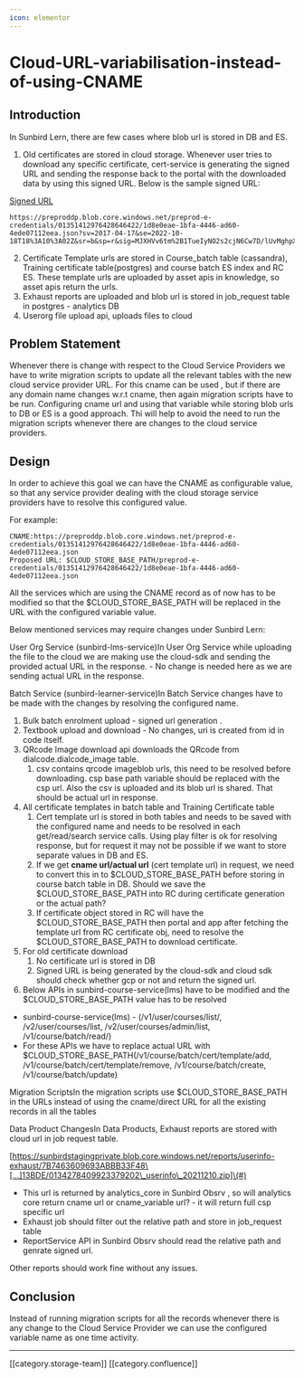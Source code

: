 ```yaml
---
icon: elementor
---
```


# Cloud-URL-variabilisation-instead-of-using-CNAME

## Introduction

In Sunbird Lern, there are few cases where blob url is stored in DB and ES.

1. Old certificates are stored in cloud storage. Whenever user tries to download any specific certificate, cert-service is generating the signed URL and sending the response back to the portal with the downloaded data by using this signed URL. Below is the sample signed URL:

[Signed URL](https://preproddp.blob.core.windows.net/preprod-e-credentials/01351412976428646422/1d8e0eae-1bfa-4446-ad60-4ede07112eea.json?sv=2017-04-17\&se=2022-10-18T18%3A10%3A02Z\&sr=b\&sp=r\&sig=MJXHVv6tm%2B1TueIyNO2s2cjN6Cw7D/lUvMghpXGDkzE%3D)

```
https://preproddp.blob.core.windows.net/preprod-e-credentials/01351412976428646422/1d8e0eae-1bfa-4446-ad60-4ede07112eea.json?sv=2017-04-17&se=2022-10-18T18%3A10%3A02Z&sr=b&sp=r&sig=MJXHVv6tm%2B1TueIyNO2s2cjN6Cw7D/lUvMghpXGDkzE%3D
```

2. Certificate Template urls are stored in Course\_batch table (cassandra), Training certificate table(postgres) and course batch ES index and RC ES. These template urls are uploaded by asset apis in knowledge, so asset apis return the urls.
3. Exhaust reports are uploaded and blob url is stored in job\_request table in postgres - analytics DB
4. Userorg file upload api, uploads files to cloud

## Problem Statement

Whenever there is change with respect to the Cloud Service Providers we have to write migration scripts to update all the relevant tables with the new cloud service provider URL. For this cname can be used , but if there are any domain name changes w.r.t cname, then again migration scripts have to be run. Configuring cname url and using that variable while storing blob urls to DB or ES is a good approach. Thi will help to avoid the need to run the migration scripts whenever there are changes to the cloud service providers.

## Design

In order to achieve this goal we can have the CNAME as configurable value, so that any service provider dealing with the cloud storage service providers have to resolve this configured value.

For example:

```
CNAME:https://preproddp.blob.core.windows.net/preprod-e-credentials/01351412976428646422/1d8e0eae-1bfa-4446-ad60-4ede07112eea.json
Proposed URL: $CLOUD_STORE_BASE_PATH/preprod-e-credentials/01351412976428646422/1d8e0eae-1bfa-4446-ad60-4ede07112eea.json
```

All the services which are using the CNAME record as of now has to be modified so that the $CLOUD\_STORE\_BASE\_PATH will be replaced in the URL with the configured variable value.

Below mentioned services may require changes under Sunbird Lern:

User Org Service (sunbird-lms-service)In User Org Service while uploading the file to the cloud we are making use the cloud-sdk and sending the provided actual URL in the response. - No change is needed here as we are sending actual URL in the response.

Batch Service (sunbird-learner-service)In Batch Service changes have to be made with the changes by resolving the configured name.

1. Bulk batch enrolment upload - signed url generation .
2. Textbook upload and download - No changes, uri is created from id in code itself.
3. QRcode Image download api downloads the QRcode from dialcode.dialcode\_image table.
   1. csv contains qrcode imageblob urls, this need to be resolved before downloading. csp base path variable should be replaced with the csp url. Also the csv is uploaded and its blob url is shared. That should be actual url in response.
4. All certificate templates in batch table and Training Certificate table
   1. Cert template url is stored in both tables and needs to be saved with the configured name and needs to be resolved in each get/read/search service calls. Using play filter is ok for resolving response, but for request it may not be possible if we want to store separate values in DB and ES.
   2. If we get **cname url/actual url** (cert template url) in request, we need to convert this in to $CLOUD\_STORE\_BASE\_PATH before storing in course batch table in DB. Should we save the $CLOUD\_STORE\_BASE\_PATH into RC during certificate generation or the actual path?
   3. If certificate object stored in RC will have the $CLOUD\_STORE\_BASE\_PATH then portal and app after fetching the template url from RC certificate obj, need to resolve the $CLOUD\_STORE\_BASE\_PATH to download certificate.
5. For old certificate download
   1. No certificate url is stored in DB
   2. Signed URL is being generated by the cloud-sdk and cloud sdk should check whether gcp or not and return the signed url.
6. Below APIs in sunbird-course-service(lms) have to be modified and the $CLOUD\_STORE\_BASE\_PATH value has to be resolved

* sunbird-course-service(lms) - (/v1/user/courses/list/, /v2/user/courses/list, /v2/user/courses/admin/list, /v1/course/batch/read/)
* For these APIs we have to replace actual URL with $CLOUD\_STORE\_BASE\_PATH(/v1/course/batch/cert/template/add, /v1/course/batch/cert/template/remove, /v1/course/batch/create, /v1/course/batch/update)

Migration ScriptsIn the migration scripts use $CLOUD\_STORE\_BASE\_PATH in the URLs instead of using the cname/direct URL for all the existing records in all the tables

Data Product ChangesIn Data Products, Exhaust reports are stored with cloud url in job request table.

\[https://sunbirdstagingprivate.blob.core.windows.net/reports/userinfo-exhaust/7B7463609693ABBB33F48\[…]13BDE/0134278409923379202\_userinfo\_20211210.zip]\(#)

* This url is returned by analytics\_core in Sunbird Obsrv , so will analytics core return cname url or cname\_variable url? - it will return full csp specific url
* Exhaust job should filter out the relative path and store in job\_request table
* ReportService API in Sunbird Obsrv should read the relative path and genrate signed url.

Other reports should work fine without any issues.

## Conclusion

Instead of running migration scripts for all the records whenever there is any change to the Cloud Service Provider we can use the configured variable name as one time activity.

***

\[\[category.storage-team]] \[\[category.confluence]]
